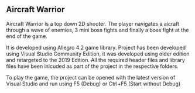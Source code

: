 ## Aircraft Warrior

Aircraft Warrior is a top down 2D shooter. The player navigates a aicraft through a wave of enemies, 3 mini boss fights and finally a boss fight at the end of the game.

It is developed using Allegro 4.2 game library. 
Project has been developed using Visual Studio Community Edition, it was developed using older edition and retargeted to the 2019 Edition. All the required header files and library
files have been inlcuded as part of the project in the respective folders. 

To play the game, the project can be opened with the latest version of Visual Studio and run using F5 (Debug) or Ctrl+F5 (Start without Debug)